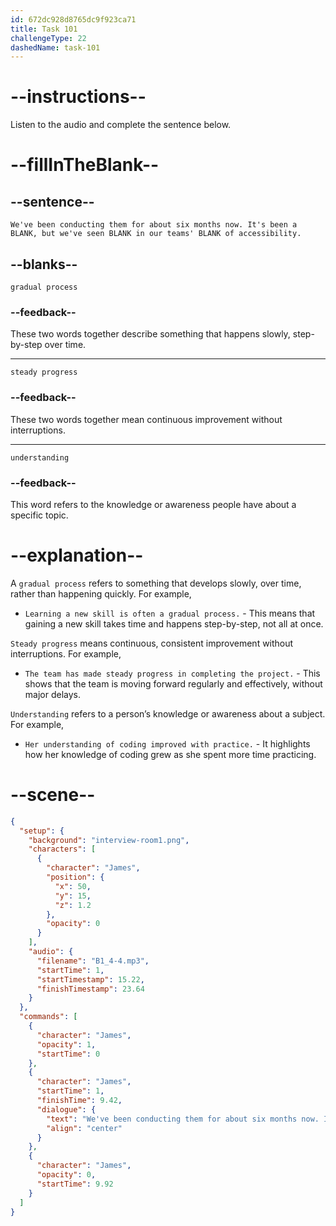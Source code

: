 ```yaml
---
id: 672dc928d8765dc9f923ca71
title: Task 101
challengeType: 22
dashedName: task-101
---
```


<!-- (Audio) James: We've been conducting them for about six months now. It's been a gradual process, but we've seen steady progress in our teams' understanding of accessibility. -->

# --instructions--

Listen to the audio and complete the sentence below.

# --fillInTheBlank--

## --sentence--

`We've been conducting them for about six months now. It's been a BLANK, but we've seen BLANK in our teams' BLANK of accessibility.`

## --blanks--

`gradual process`

### --feedback--

These two words together describe something that happens slowly, step-by-step over time.

---

`steady progress`

### --feedback--

These two words together mean continuous improvement without interruptions.

---

`understanding`

### --feedback--

This word refers to the knowledge or awareness people have about a specific topic.

# --explanation--

A `gradual process` refers to something that develops slowly, over time, rather than happening quickly. For example,

- `Learning a new skill is often a gradual process.` - This means that gaining a new skill takes time and happens step-by-step, not all at once.

`Steady progress` means continuous, consistent improvement without interruptions. For example,

- `The team has made steady progress in completing the project.` - This shows that the team is moving forward regularly and effectively, without major delays.

`Understanding` refers to a person’s knowledge or awareness about a subject. For example,

- `Her understanding of coding improved with practice.` - It highlights how her knowledge of coding grew as she spent more time practicing.

# --scene--

```json
{
  "setup": {
    "background": "interview-room1.png",
    "characters": [
      {
        "character": "James",
        "position": {
          "x": 50,
          "y": 15,
          "z": 1.2
        },
        "opacity": 0
      }
    ],
    "audio": {
      "filename": "B1_4-4.mp3",
      "startTime": 1,
      "startTimestamp": 15.22,
      "finishTimestamp": 23.64
    }
  },
  "commands": [
    {
      "character": "James",
      "opacity": 1,
      "startTime": 0
    },
    {
      "character": "James",
      "startTime": 1,
      "finishTime": 9.42,
      "dialogue": {
        "text": "We've been conducting them for about six months now. It's been a gradual process, but we've seen steady progress in our team's understanding of accessibility.",
        "align": "center"
      }
    },
    {
      "character": "James",
      "opacity": 0,
      "startTime": 9.92
    }
  ]
}
```
